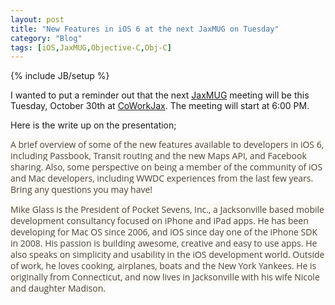 ```yaml
---
layout: post
title: "New Features in iOS 6 at the next JaxMUG on Tuesday"
category: "Blog"
tags: [iOS,JaxMUG,Objective-C,Obj-C]
---
```

{% include JB/setup %}

I wanted to put a reminder out that the next [JaxMUG](jaxmug.com "JaxMUG") meeting will be this Tuesday, October 30th at [CoWorkJax](http://maps.google.com/maps?q=5+W.+Forsyth+St.+Jacksonville,+FL+32202 "Map to CoWorkJax"). The meeting will start at 6:00 PM. 

Here is the write up on the presentation;

<span style="color: #4e443c; font-family: 'Open Sans', 'Helvetica Neue', Helvetica, Arial, sans-serif; font-size: 14px; line-height: 18px; background-color: #faf9f2;">A brief overview of some of the new features available to developers in iOS 6, including Passbook, Transit routing and the new Maps API, and Facebook sharing. Also, some perspective on being a member of the community of iOS and Mac developers, including WWDC experiences from the last few years. Bring any questions you may have!</span>

<span style="color: #4e443c; font-family: 'Open Sans', 'Helvetica Neue', Helvetica, Arial, sans-serif; font-size: 14px; line-height: 18px; background-color: #faf9f2;">Mike Glass is the President of Pocket Sevens, Inc., a Jacksonville based mobile development consultancy focused on iPhone and iPad apps. He has been developing for Mac OS since 2006, and iOS since day one of the iPhone SDK in 2008\. His passion is building awesome, creative and easy to use apps. He also speaks on simplicity and usability in the iOS development world. Outside of work, he loves cooking, airplanes, boats and the New York Yankees. He is originally from Connecticut, and now lives in Jacksonville with his wife Nicole and daughter Madison.</span>